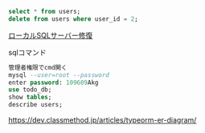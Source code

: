 ```sql
select * from users;
delete from users where user_id = 2;
```

[ローカルSQLサーバー修復](https://www.youtube.com/watch?v=9haB3XP3FME)

sqlコマンド

```sql
管理者権限でcmd開く 
mysql --user=root --password
enter password: 109609Akg
use todo_db;
show tables;
describe users;
```

https://dev.classmethod.jp/articles/typeorm-er-diagram/

